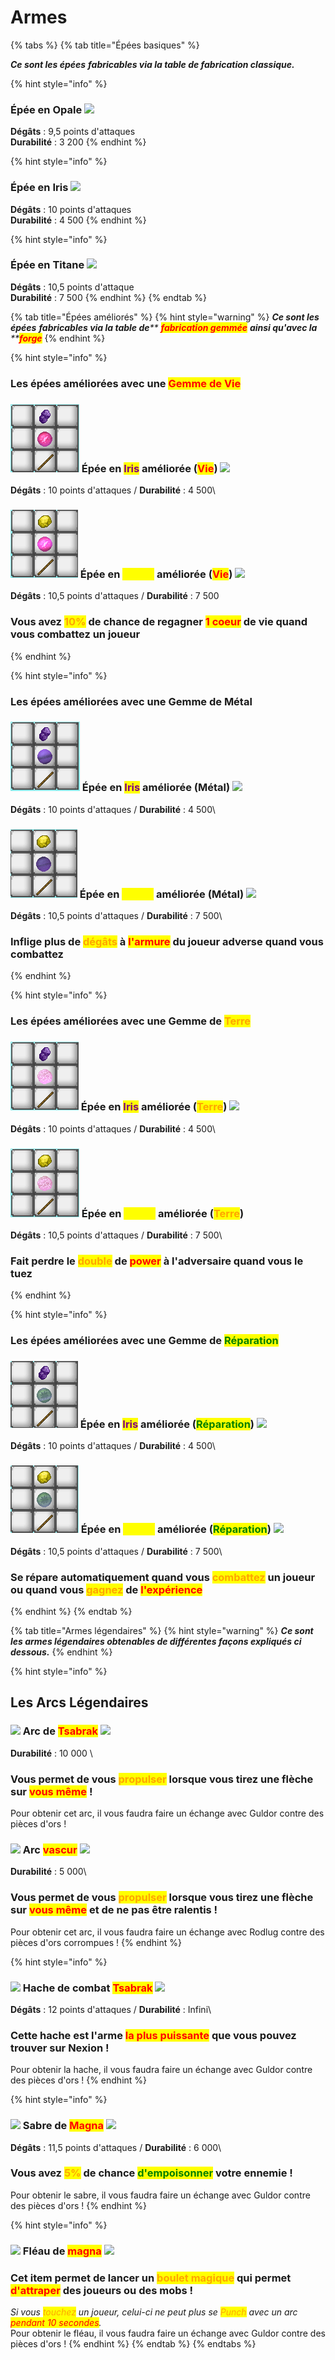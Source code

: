 # Armes

{% tabs %}
{% tab title="Épées basiques" %}


_**Ce sont les épées**_ _**fabricables via la table de fabrication classique.**_



{% hint style="info" %}
### &#x20; Épée en Opale ![](<../../.gitbook/assets/opale\_sword (2).png>)

**Dégâts** : 9,5 points d'attaques\
**Durabilité** : 3 200
{% endhint %}

{% hint style="info" %}
### &#x20;Épée en Iris ![](<../../.gitbook/assets/iris\_sword (1).png>)

**Dégâts** : 10 points d'attaques\
**Durabilité** : 4 500
{% endhint %}

{% hint style="info" %}
### &#x20; Épée en Titane ![](<../../.gitbook/assets/titane\_sword (1).png>)

**Dégâts** : 10,5 points d'attaque\
**Durabilité** : 7 500
{% endhint %}
{% endtab %}

{% tab title="Épées améliorés" %}
{% hint style="warning" %}
_**Ce sont les épées**_ _**fabricables via la table de**** **<mark style="color:red;">**fabrication gemmée**</mark>** ****ainsi qu'avec la**** **<mark style="color:red;">**forge**</mark>_
{% endhint %}

{% hint style="info" %}
### Les épées améliorées avec une <mark style="color:red;">Gemme de Vie</mark>



### ![](<../../.gitbook/assets/image (79).png>)  Épée en <mark style="color:purple;">Iris</mark> améliorée (<mark style="color:red;">Vie</mark>) ![](../../.gitbook/assets/life\_iris\_sword.png)

**Dégâts** : 10 points d'attaques / **Durabilité** : 4 500\


### ![](<../../.gitbook/assets/image (86).png>)  Épée en <mark style="color:yellow;">Titane</mark> améliorée (<mark style="color:red;">Vie</mark>) ![](../../.gitbook/assets/life\_titane\_sword.png)

**Dégâts** : 10,5 points d'attaques / **Durabilité** : 7 500

### &#x20;Vous avez <mark style="color:orange;">10%</mark> de chance de regagner <mark style="color:red;">1 coeur</mark> de vie quand vous combattez un joueur
{% endhint %}

{% hint style="info" %}
### Les épées améliorées avec une Gemme de Métal



### ![](<../../.gitbook/assets/image (3).png>)  Épée en <mark style="color:purple;">Iris</mark> améliorée (Métal) ![](../../.gitbook/assets/steel\_iris\_sword.png)

**Dégâts** : 10 points d'attaques / **Durabilité** : 4 500\


### &#x20;![](<../../.gitbook/assets/image (83).png>)  Épée en <mark style="color:yellow;">Titane</mark> améliorée (Métal) ![](../../.gitbook/assets/steel\_titane\_sword.png)

**Dégâts** : 10,5 points d'attaques / **Durabilité** : 7 500\


### Inflige plus de <mark style="color:orange;">dégâts</mark> à <mark style="color:red;">l'armure</mark> du joueur adverse quand vous combattez
{% endhint %}

{% hint style="info" %}
### Les épées améliorées avec une Gemme de <mark style="color:orange;">Terre</mark>



### ![](<../../.gitbook/assets/image (87).png>)  Épée en <mark style="color:purple;">Iris</mark> améliorée (<mark style="color:orange;">Terre</mark>) ![](../../.gitbook/assets/earth\_iris\_sword.png)

**Dégâts** : 10 points d'attaques / **Durabilité** : 4 500\


### ![](<../../.gitbook/assets/image (8).png>)  Épée en <mark style="color:yellow;">Titane</mark> améliorée (<mark style="color:orange;">Terre</mark>)

**Dégâts** : 10,5 points d'attaques / **Durabilité** : 7 500\


### Fait perdre le <mark style="color:orange;">double</mark> de <mark style="color:red;">power</mark> à l'adversaire quand vous le tuez
{% endhint %}

{% hint style="info" %}
### Les épées améliorées avec une Gemme de <mark style="color:green;">Réparation</mark>



### ![](<../../.gitbook/assets/image (11).png>)  Épée en <mark style="color:purple;">Iris</mark> améliorée (<mark style="color:green;">Réparation</mark>) ![](../../.gitbook/assets/repair\_iris\_sword.png)

**Dégâts** : 10 points d'attaques / **Durabilité** : 4 500\


### ![](<../../.gitbook/assets/image (76).png>)  Épée en <mark style="color:yellow;">Titane</mark> améliorée (<mark style="color:green;">Réparation</mark>) ![](../../.gitbook/assets/repair\_titane\_sword.png)

**Dégâts** : 10,5 points d'attaques / **Durabilité** : 7 500\


### Se répare automatiquement quand vous <mark style="color:orange;">combattez</mark> un joueur ou quand vous <mark style="color:orange;">gagnez</mark> de <mark style="color:red;">l'expérience</mark>
{% endhint %}
{% endtab %}

{% tab title="Armes légendaires" %}
{% hint style="warning" %}
_**Ce sont les armes légendaires obtenables de différentes façons expliqués ci dessous.**_
{% endhint %}

{% hint style="info" %}
## Les Arcs Légendaires



### ![](../../.gitbook/assets/background\_guldor.png)  Arc de <mark style="color:red;">Tsabrak</mark> ![](../../.gitbook/assets/legendary\_bow\_standby.png)

**Durabilité** : 10 000 \


### Vous permet de vous <mark style="color:orange;">propulser</mark> lorsque vous tirez une flèche sur <mark style="color:red;">vous même</mark> !&#x20;

Pour obtenir cet arc, il vous faudra faire un échange avec Guldor contre des pièces d'ors !



### ![](<../../.gitbook/assets/background\_rodlug (2).png>)  Arc <mark style="color:red;">vascur</mark> ![](../../.gitbook/assets/vascur\_bow\_standby.png)&#x20;

**Durabilité** : 5 000\


### Vous permet de vous <mark style="color:orange;">propulser</mark> lorsque vous tirez une flèche sur <mark style="color:red;">vous même</mark> et de ne pas être ralentis !

Pour obtenir cet arc, il vous faudra faire un échange avec Rodlug contre des pièces d'ors corrompues !
{% endhint %}

{% hint style="info" %}
### ![](../../.gitbook/assets/background\_guldor.png)  Hache de combat <mark style="color:red;">Tsabrak</mark> ![](../../.gitbook/assets/legendary\_battle\_axe.png)&#x20;

**Dégâts** : 12 points d'attaques / **Durabilité** : Infini\


### Cette hache est l'arme <mark style="color:red;">la plus puissante</mark> que vous pouvez trouver sur Nexion !&#x20;

Pour obtenir la hache, il vous faudra faire un échange avec Guldor contre des pièces d'ors !
{% endhint %}

{% hint style="info" %}
### ![](../../.gitbook/assets/background\_guldor.png)  Sabre de <mark style="color:red;">Magna</mark> ![](../../.gitbook/assets/legendary\_saber.png)&#x20;

**Dégâts** : 11,5 points d'attaques / **Durabilité** : 6 000\


### Vous avez <mark style="color:orange;">5%</mark> de chance <mark style="color:green;">d'empoisonner</mark> votre ennemie !

Pour obtenir le sabre, il vous faudra faire un échange avec Guldor contre des pièces d'ors !
{% endhint %}

{% hint style="info" %}
### ![](../../.gitbook/assets/background\_guldor.png)  Fléau de <mark style="color:red;">magna</mark> ![](../../.gitbook/assets/legendary\_fishing\_uncast.png)

### &#x20;Cet item permet de lancer un <mark style="color:orange;">boulet magique</mark> qui permet <mark style="color:red;">d'attraper</mark> des joueurs ou des mobs !

_Si vous <mark style="color:orange;">touchez</mark> un joueur, celui-ci ne peut plus se <mark style="color:orange;">Punch</mark> avec un arc <mark style="color:red;">pendant 10 secondes</mark>._\
Pour obtenir le fléau, il vous faudra faire un échange avec Guldor contre des pièces d'ors !
{% endhint %}
{% endtab %}
{% endtabs %}
